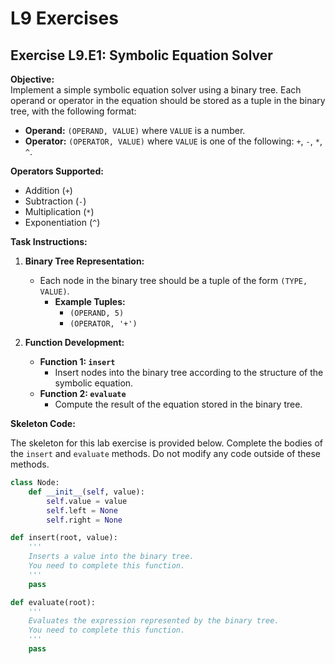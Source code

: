 # L9 Exercises

## Exercise L9.E1: Symbolic Equation Solver

**Objective:**  
Implement a simple symbolic equation solver using a binary tree. Each operand or operator in the equation should be stored as a tuple in the binary tree, with the following format:

- **Operand:** `(OPERAND, VALUE)` where `VALUE` is a number.
- **Operator:** `(OPERATOR, VALUE)` where `VALUE` is one of the following: `+`, `-`, `*`, `^`.

**Operators Supported:**  
- Addition (`+`)
- Subtraction (`-`)
- Multiplication (`*`)
- Exponentiation (`^`)

**Task Instructions:**

1. **Binary Tree Representation:**
   - Each node in the binary tree should be a tuple of the form `(TYPE, VALUE)`.
     - **Example Tuples:** 
       - `(OPERAND, 5)`
       - `(OPERATOR, '+')`

2. **Function Development:**
   - **Function 1: `insert`**
     - Insert nodes into the binary tree according to the structure of the symbolic equation.
   - **Function 2: `evaluate`**
     - Compute the result of the equation stored in the binary tree.

**Skeleton Code:**

The skeleton for this lab exercise is provided below. Complete the bodies of the `insert` and `evaluate` methods. Do not modify any code outside of these methods.

```python
class Node:
    def __init__(self, value):
        self.value = value
        self.left = None
        self.right = None

def insert(root, value):
    '''
    Inserts a value into the binary tree.
    You need to complete this function.
    '''
    pass

def evaluate(root):
    '''
    Evaluates the expression represented by the binary tree.
    You need to complete this function.
    '''
    pass
